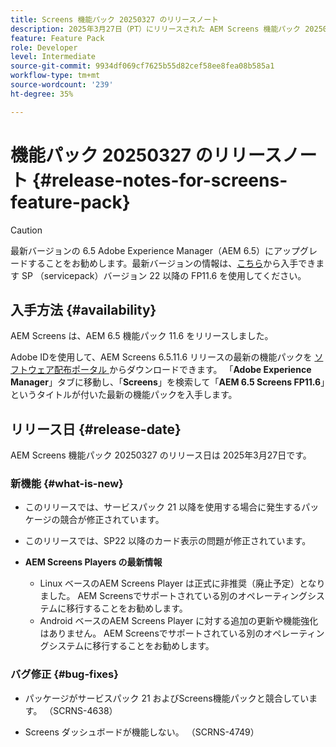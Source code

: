```yaml
---
title: Screens 機能パック 20250327 のリリースノート
description: 2025年3月27日（PT）にリリースされた AEM Screens 機能パック 20250327 について説明します。
feature: Feature Pack
role: Developer
level: Intermediate
source-git-commit: 9934df069cf7625b55d82cef58ee8fea08b585a1
workflow-type: tm+mt
source-wordcount: '239'
ht-degree: 35%

---
```


# 機能パック 20250327 のリリースノート {#release-notes-for-screens-feature-pack}

>[!CAUTION]
>最新バージョンの 6.5 Adobe Experience Manager（AEM 6.5）にアップグレードすることをお勧めします。最新バージョンの情報は、[こちら](https://experienceleague.adobe.com/ja/docs/experience-manager-65/content/release-notes/release-notes)から入手できます
>SP （servicepack）バージョン 22 以降の FP11.6 を使用してください。

## 入手方法 {#availability}

AEM Screens は、AEM 6.5 機能パック 11.6 をリリースしました。

Adobe IDを使用して、AEM Screens 6.5.11.6 リリースの最新の機能パックを [ ソフトウェア配布ポータル ](https://experience.adobe.com/#/downloads/content/software-distribution/ja/aem.html) からダウンロードできます。 「**Adobe Experience Manager**」タブに移動し、「**Screens**」を検索して「**AEM 6.5 Screens FP11.6**」というタイトルが付いた最新の機能パックを入手します。

## リリース日 {#release-date}

AEM Screens 機能パック 20250327 のリリース日は 2025年3月27日です。

### 新機能 {#what-is-new}

* このリリースでは、サービスパック 21 以降を使用する場合に発生するパッケージの競合が修正されています。

* このリリースでは、SP22 以降のカード表示の問題が修正されています。

* **AEM Screens Players の最新情報**
   * Linux ベースのAEM Screens Player は正式に非推奨（廃止予定）となりました。 AEM Screensでサポートされている別のオペレーティングシステムに移行することをお勧めします。
   * Android ベースのAEM Screens Player に対する追加の更新や機能強化はありません。 AEM Screensでサポートされている別のオペレーティングシステムに移行することをお勧めします。

### バグ修正 {#bug-fixes}

* パッケージがサービスパック 21 およびScreens機能パックと競合しています。 （SCRNS-4638）

* Screens ダッシュボードが機能しない。 （SCRNS-4749）


